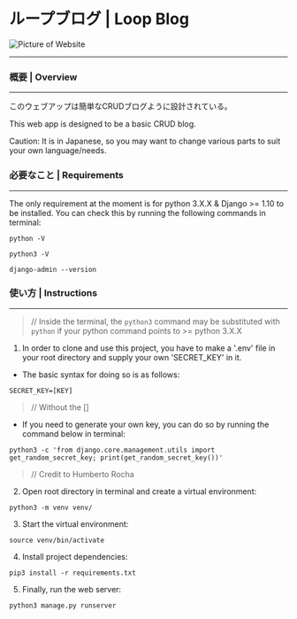 # ループブログ | Loop Blog

<img src="https://loopblog-images.s3.amazonaws.com/screencapture-loopblog.png"
     alt="Picture of Website" />
     
***

### 概要 | Overview
***

このウェブアップは簡単なCRUDブログように設計されている。

This web app is designed to be a basic CRUD blog. 

Caution: It is in Japanese, so you may want to change various parts to suit your own language/needs.


### 必要なこと | Requirements
***

The only requirement at the moment is for python 3.X.X & Django >= 1.10 to be installed. You can check this by running the following commands in terminal:

`python -V`


`python3 -V`


`django-admin --version`


### 使い方 | Instructions
***

> // Inside the terminal, the `python3` command may be substituted with `python` if your python command points to >= python 3.X.X

1. In order to clone and use this project, you have to make a '.env' file in your root directory and supply your own 'SECRET_KEY' in it.

* The basic syntax for doing so is as follows:

`SECRET_KEY=[KEY]`

> // Without the []

* If you need to generate your own key, you can do so by running the command below in terminal: 


`python3 -c 'from django.core.management.utils import get_random_secret_key; print(get_random_secret_key())'`

> // Credit to Humberto Rocha


2. Open root directory in terminal and create a virtual environment:

`python3 -m venv venv/`

3. Start the virtual environment:

`source venv/bin/activate`

4. Install project dependencies:

`pip3 install -r requirements.txt`

5. Finally, run the web server:

`python3 manage.py runserver`


